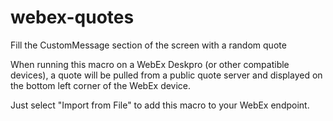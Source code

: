 # webex-quotes
Fill the CustomMessage section of the screen with a random quote

When running this macro on a WebEx Deskpro (or other compatible devices),
a quote will be pulled from a public quote server and displayed on the
bottom left corner of the WebEx device.

Just select "Import from File" to add this macro to your WebEx endpoint.
